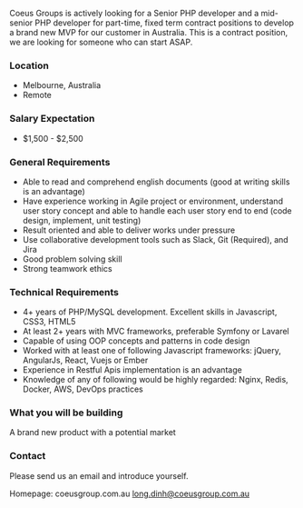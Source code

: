 Coeus Groups is actively looking for a Senior PHP developer and a mid-senior PHP developer for part-time, fixed term contract positions to develop a brand new MVP for our customer in Australia. This is a contract position, we are looking for someone who can start ASAP.

### Location

* Melbourne, Australia
* Remote

### Salary Expectation

* $1,500 - $2,500

### General Requirements

- Able to read and comprehend english documents (good at writing skills is an advantage)
- Have experience working in Agile project or environment, understand user story concept and able to handle each user story end to end (code design, implement, unit testing)
- Result oriented and able to deliver works under pressure
- Use collaborative development tools such as Slack, Git (Required), and Jira
- Good problem solving skill
- Strong teamwork ethics

### Technical Requirements

- 4+ years of PHP/MySQL development. Excellent skills in Javascript, CSS3, HTML5
- At least 2+ years with MVC frameworks, preferable Symfony or Lavarel
- Capable of using OOP concepts and patterns in code design
- Worked with at least one of following Javascript frameworks: jQuery, AngularJs, React, Vuejs or Ember
- Experience in Restful Apis implementation is an advantage
- Knowledge of any of following would be highly regarded: Nginx, Redis, Docker, AWS, DevOps practices

### What you will be building

A brand new product with a potential market

### Contact

Please send us an email and introduce yourself.

Homepage: coeusgroup.com.au
long.dinh@coeusgroup.com.au